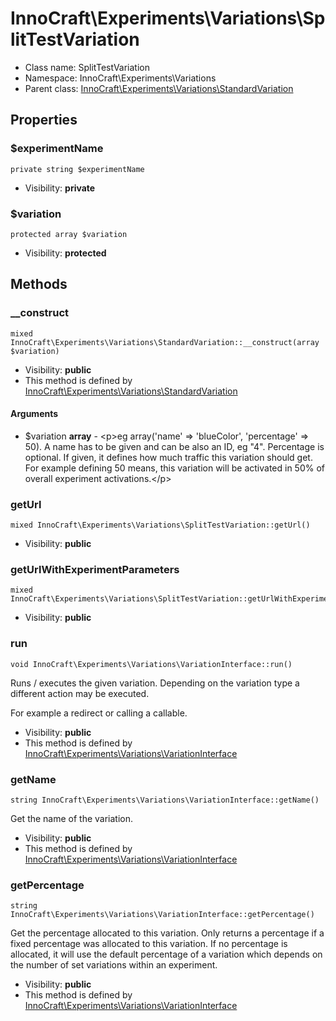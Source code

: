 InnoCraft\Experiments\Variations\SplitTestVariation
===============






* Class name: SplitTestVariation
* Namespace: InnoCraft\Experiments\Variations
* Parent class: [InnoCraft\Experiments\Variations\StandardVariation](InnoCraft-Experiments-Variations-StandardVariation.md)





Properties
----------


### $experimentName

    private string $experimentName





* Visibility: **private**


### $variation

    protected array $variation





* Visibility: **protected**


Methods
-------


### __construct

    mixed InnoCraft\Experiments\Variations\StandardVariation::__construct(array $variation)





* Visibility: **public**
* This method is defined by [InnoCraft\Experiments\Variations\StandardVariation](InnoCraft-Experiments-Variations-StandardVariation.md)


#### Arguments
* $variation **array** - &lt;p&gt;eg array(&#039;name&#039; =&gt; &#039;blueColor&#039;, &#039;percentage&#039; =&gt; 50).
A name has to be given and can be also an ID, eg &quot;4&quot;. Percentage is optional.
If given, it defines how much traffic this variation should get. For example defining
50 means, this variation will be activated in 50% of overall experiment activations.&lt;/p&gt;



### getUrl

    mixed InnoCraft\Experiments\Variations\SplitTestVariation::getUrl()





* Visibility: **public**




### getUrlWithExperimentParameters

    mixed InnoCraft\Experiments\Variations\SplitTestVariation::getUrlWithExperimentParameters()





* Visibility: **public**




### run

    void InnoCraft\Experiments\Variations\VariationInterface::run()

Runs / executes the given variation. Depending on the variation type a different action may be executed.

For example a redirect or calling a callable.

* Visibility: **public**
* This method is defined by [InnoCraft\Experiments\Variations\VariationInterface](InnoCraft-Experiments-Variations-VariationInterface.md)




### getName

    string InnoCraft\Experiments\Variations\VariationInterface::getName()

Get the name of the variation.



* Visibility: **public**
* This method is defined by [InnoCraft\Experiments\Variations\VariationInterface](InnoCraft-Experiments-Variations-VariationInterface.md)




### getPercentage

    string InnoCraft\Experiments\Variations\VariationInterface::getPercentage()

Get the percentage allocated to this variation. Only returns a percentage if a fixed percentage was allocated
to this variation. If no percentage is allocated, it will use the default percentage of a variation which depends
on the number of set variations within an experiment.



* Visibility: **public**
* This method is defined by [InnoCraft\Experiments\Variations\VariationInterface](InnoCraft-Experiments-Variations-VariationInterface.md)



